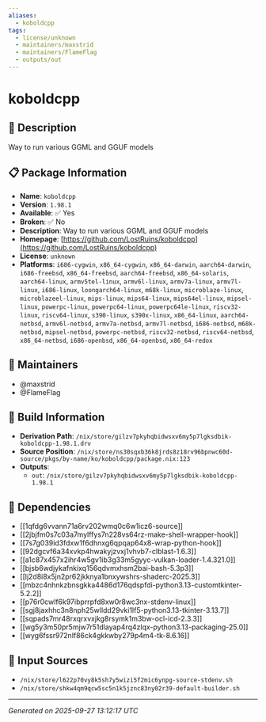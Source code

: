 ```yaml
---
aliases:
  - koboldcpp
tags:
  - license/unknown
  - maintainers/maxstrid
  - maintainers/FlameFlag
  - outputs/out
---
```


# koboldcpp

## 📝 Description

Way to run various GGML and GGUF models

## 📋 Package Information

- **Name**: `koboldcpp`
- **Version**: `1.98.1`
- **Available**: ✅ Yes
- **Broken**: ✅ No
- **Description**: Way to run various GGML and GGUF models
- **Homepage**: [https://github.com/LostRuins/koboldcpp](https://github.com/LostRuins/koboldcpp)
- **License**: `unknown`
- **Platforms**: `i686-cygwin`, `x86_64-cygwin`, `x86_64-darwin`, `aarch64-darwin`, `i686-freebsd`, `x86_64-freebsd`, `aarch64-freebsd`, `x86_64-solaris`, `aarch64-linux`, `armv5tel-linux`, `armv6l-linux`, `armv7a-linux`, `armv7l-linux`, `i686-linux`, `loongarch64-linux`, `m68k-linux`, `microblaze-linux`, `microblazeel-linux`, `mips-linux`, `mips64-linux`, `mips64el-linux`, `mipsel-linux`, `powerpc-linux`, `powerpc64-linux`, `powerpc64le-linux`, `riscv32-linux`, `riscv64-linux`, `s390-linux`, `s390x-linux`, `x86_64-linux`, `aarch64-netbsd`, `armv6l-netbsd`, `armv7a-netbsd`, `armv7l-netbsd`, `i686-netbsd`, `m68k-netbsd`, `mipsel-netbsd`, `powerpc-netbsd`, `riscv32-netbsd`, `riscv64-netbsd`, `x86_64-netbsd`, `i686-openbsd`, `x86_64-openbsd`, `x86_64-redox`
## 👥 Maintainers

- @maxstrid
- @FlameFlag


## 🔧 Build Information

- **Derivation Path**: `/nix/store/gilzv7pkyhqbidwsxv6my5p7lgksdbik-koboldcpp-1.98.1.drv`
- **Source Position**: `/nix/store/ns30sqxb36k8jrds8z18rv96bpnwc60d-source/pkgs/by-name/ko/koboldcpp/package.nix:123`
- **Outputs**:
  - `out`:  `/nix/store/gilzv7pkyhqbidwsxv6my5p7lgksdbik-koboldcpp-1.98.1`

## 🔗 Dependencies

- [[1qfdg6vvann71a6rv202wmq0c6w1icz6-source]]
- [[2jbjfm0s7c03a7mylffys7n228vs64rz-make-shell-wrapper-hook]]
- [[7s7g039id3fdxw1f6dhnxg6qpqap64x8-wrap-python-hook]]
- [[92dgcvf6a34xvkp4hwakyjzvxj1vhvb7-clblast-1.6.3]]
- [[a1c87x457x2ihr4w5gv1ib3g33m5gyyc-vulkan-loader-1.4.321.0]]
- [[bjsb6wdjykafnkixq156qdvmxhsm2bai-bash-5.3p3]]
- [[lj2d8i8x5jn2pr62jkknya1bnxywshrs-shaderc-2025.3]]
- [[mbzc4nhnkzbnsgkka4486d176qdspfdi-python3.13-customtkinter-5.2.2]]
- [[p76r0cwlf6k97ibprrpfd8xw0r8wc3nx-stdenv-linux]]
- [[sgj8jaxhhc3n8nph25wlldd29vki1lf5-python3.13-tkinter-3.13.7]]
- [[sqpads7mr48rxqrxvxjkg8rsymk1m3bw-ocl-icd-2.3.3]]
- [[wg5y3m50pr5mjw7r51dlayap4rq4zlqx-python3.13-packaging-25.0]]
- [[wyg6fssr972nlf86ck4gkkwby279p4m4-tk-8.6.16]]

## 📁 Input Sources

- `/nix/store/l622p70vy8k5sh7y5wizi5f2mic6ynpg-source-stdenv.sh`
- `/nix/store/shkw4qm9qcw5sc5n1k5jznc83ny02r39-default-builder.sh`

---
*Generated on 2025-09-27 13:12:17 UTC*
